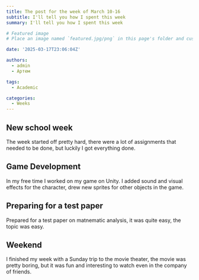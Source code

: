 ```yaml
---
title: The post for the week of March 10-16
subtitle: I'll tell you how I spent this week
summary: I'll tell you how I spent this week

# Featured image
# Place an image named `featured.jpg/png` in this page's folder and customize its options here.

date: '2025-03-17T23:06:04Z'

authors:
  - admin
  - Артем

tags:
  - Academic

categories:
  - Weeks
---
```


## New school week

The week started off pretty hard, there were a lot of assignments that needed to be done, but luckily I got everything done.

## Game Development

In my free time I worked on my game on Unity. I added sound and visual effects for the character, drew new sprites for other objects in the game.

## Preparing for a test paper

Prepared for a test paper on matnematic analysis, it was quite easy, the topic was easy.

## Weekend

I finished my week with a Sunday trip to the movie theater, the movie was pretty boring, but it was fun and interesting to watch even in the company of friends.
